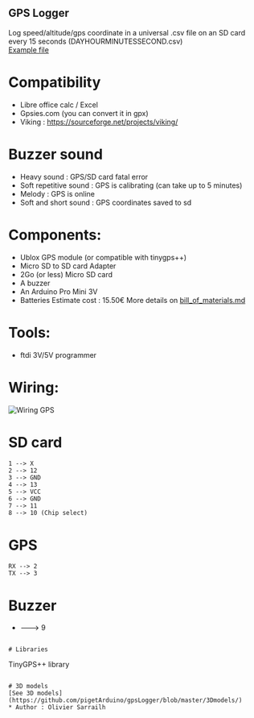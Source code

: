 GPS Logger
----------

Log speed/altitude/gps coordinate in a universal .csv file on an SD card every 15 seconds (DAYHOURMINUTESSECOND.csv)   
[Example file](https://github.com/pigetArduino/gpsLogger/blob/master/doc/example.csv)

# Compatibility
* Libre office calc / Excel
* Gpsies.com (you can convert it in gpx) 
* Viking : https://sourceforge.net/projects/viking/

# Buzzer sound
* Heavy sound : GPS/SD card fatal error
* Soft repetitive sound : GPS is calibrating (can take up to 5 minutes)
* Melody : GPS is online
* Soft and short sound : GPS coordinates saved to sd  

# Components:
  * Ublox GPS module (or compatible with tinygps++)
  * Micro SD to SD card Adapter
  * 2Go (or less) Micro SD card 
  * A buzzer
  * An Arduino Pro Mini 3V
  * Batteries
Estimate cost : 15.50€
More details on [bill_of_materials.md](https://github.com/pigetArduino/gpsLogger/blob/master/doc/bill_of_materials.md)

#  Tools:
 * ftdi 3V/5V programmer

# Wiring:
![Wiring GPS](https://github.com/pigetArduino/gpsLogger/blob/master/doc/gpsLogger_wiring.png)
#  SD card 
```
1 --> X
2 --> 12
3 --> GND
4 --> 13
5 --> VCC
6 --> GND
7 --> 11
8 --> 10 (Chip select)
```
#  GPS
```
RX --> 2
TX --> 3

```
# Buzzer
+ ---> 9
```

# Libraries
```
TinyGPS++ library
```

# 3D models
[See 3D models](https://github.com/pigetArduino/gpsLogger/blob/master/3Dmodels/)
* Author : Olivier Sarrailh   
 
